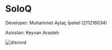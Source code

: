 # SoloQ

Developer:
Muhammet Aytaç İpekel (211216034)

Asisstan:
Keyvan Arasteh


![discord](https://user-images.githubusercontent.com/87784369/206702349-fc5fe87e-ce5f-4ce0-b5ef-b286bc06e6d8.png)
